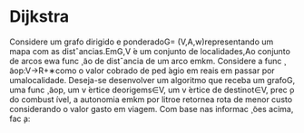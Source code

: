 # Dijkstra
Considere um grafo dirigido e ponderadoG= (V,A,w)representando um mapa com as distˆancias.EmG,V ́e um conjunto de localidades,Ao conjunto de arcos ewa func ̧ ̃ao de distˆancia de um arco emkm.  Considere a func ̧ ̃aop:V→R+∗como o valor cobrado de ped ́agio em reais em passar por umalocalidade.  Deseja-se desenvolver um algoritmo que receba um grafoG, uma func ̧ ̃aop, um v ́ertice deorigems∈V, um v ́ertice de destinot∈V, prec ̧o do combust ́ıvel, a autonomia emkm por litroe retornea rota de menor custo considerando o valor gasto em viagem. Com base nas informac ̧ ̃oes acima, fac ̧a: